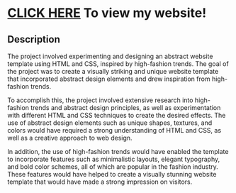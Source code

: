 # [CLICK HERE](https://aarondayrit.github.io/MyWebsite/index.html) To view my website!

## Description
<p>
	The project involved experimenting and designing an abstract website template using HTML and CSS, inspired by high-fashion trends. The goal of the project was to create a visually striking and unique website template that incorporated abstract design elements and drew inspiration from high-fashion trends.
</p>	

<p>
	To accomplish this, the project involved extensive research into high-fashion trends and abstract design principles, as well as experimentation with different HTML and CSS techniques to create the desired effects. The use of abstract design elements such as unique shapes, textures, and colors would have required a strong understanding of HTML and CSS, as well as a creative approach to web design.
</p>

<p>
	In addition, the use of high-fashion trends would have enabled the template to incorporate features such as minimalistic layouts, elegant typography, and bold color schemes, all of which are popular in the fashion industry. These features would have helped to create a visually stunning website template that would have made a strong impression on visitors.
</p>